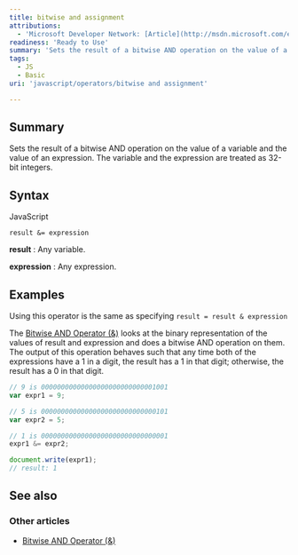 ```yaml
---
title: bitwise and assignment
attributions:
  - 'Microsoft Developer Network: [Article](http://msdn.microsoft.com/en-us/library/ie/a9h8y72a(v=vs.94).aspx)'
readiness: 'Ready to Use'
summary: 'Sets the result of a bitwise AND operation on the value of a variable and the value of an expression. The variable and the expression are treated as 32-bit integers.'
tags:
  - JS
  - Basic
uri: 'javascript/operators/bitwise and assignment'

---
```

## Summary

Sets the result of a bitwise AND operation on the value of a variable and the value of an expression. The variable and the expression are treated as 32-bit integers.

## Syntax

<span class="language">JavaScript</span>

    result &= expression

**result**
:   Any variable.

**expression**
:   Any expression.

## Examples

Using this operator is the same as specifying `result = result & expression`

The [Bitwise AND Operator (&)](/javascript/operators/bitwise_and) looks at the binary representation of the values of result and expression and does a bitwise AND operation on them. The output of this operation behaves such that any time both of the expressions have a 1 in a digit, the result has a 1 in that digit; otherwise, the result has a 0 in that digit.

``` js
// 9 is 00000000000000000000000000001001
var expr1 = 9;

// 5 is 00000000000000000000000000000101
var expr2 = 5;

// 1 is 00000000000000000000000000000001
expr1 &= expr2;

document.write(expr1);
// result: 1
```

## See also

### Other articles

-   [Bitwise AND Operator (&)](/javascript/operators/bitwise_and)

